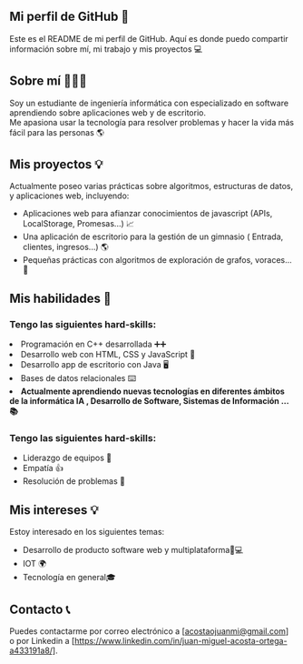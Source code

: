 ## Mi perfil de GitHub 📄

Este es el README de mi perfil de GitHub. Aquí es donde puedo compartir información sobre mí, mi trabajo y mis proyectos 💻

## Sobre mí 👨🏽‍💻

Soy un estudiante de ingeniería informática con especializado en software aprendiendo sobre aplicaciones web y de escritorio. 
<br>
Me apasiona usar la tecnología para resolver problemas y hacer la vida más fácil para las personas 🌎

## Mis proyectos 💡

Actualmente poseo varias prácticas sobre algoritmos, estructuras de datos, y aplicaciones web, incluyendo:

<ul>
<li>Aplicaciones web para afianzar conocimientos de javascript (APIs, LocalStorage, Promesas...) 📈</li>
<li>Una aplicación de escritorio para la gestión de un gimnasio ( Entrada, clientes, ingresos...) 🌎</li>
<li>Pequeñas prácticas con algoritmos de exploración de grafos, voraces... 🤖</li>
</ul>

## Mis habilidades 💪

### Tengo las siguientes hard-skills:

<li>Programación en C++ desarrollada ➕️➕️</li>
<li>Desarrollo web con HTML, CSS y JavaScript 📱</li>
<li>Desarrollo app de escritorio con Java 🖥</li>
<li>Bases de datos relacionales ⌨️</li>
<li style="font-weight:bold;">Actualmente aprendiendo nuevas tecnologías en diferentes ámbitos de la informática IA , Desarrollo de Software, Sistemas de Información ...📚 </li>

### Tengo las siguientes hard-skills:

<ul>
<li>Liderazgo de equipos 🫡</li>
<li>Empatía 👍</li>
<li>Resolución de problemas 🧠</li>
</ul>

## Mis intereses 💡

Estoy interesado en los siguientes temas:

<ul>
<li>Desarrollo de producto software web y multiplataforma📱💻</li>
<li>IOT 🌍</li>
<li>Tecnología en general🎓</li>
</ul>

## Contacto 📞
Puedes contactarme por correo electrónico a [acostaojuanmi@gmail.com] o por Linkedin a [https://www.linkedin.com/in/juan-miguel-acosta-ortega-a433191a8/].
